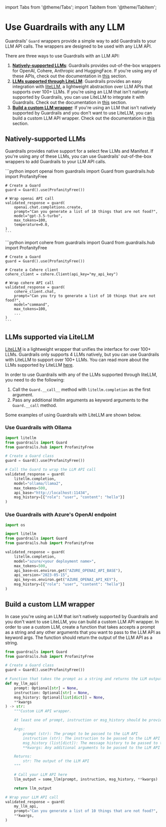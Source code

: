 import Tabs from '@theme/Tabs';
import TabItem from '@theme/TabItem';

# Use Guardrails with any LLM

Guardrails' `Guard` wrappers provide a simple way to add Guardrails to your LLM API calls. The wrappers are designed to be used with any LLM API.

There are three ways to use Guardrails with an LLM API:
1. [**Natively-supported LLMs**](#natively-supported-llms): Guardrails provides out-of-the-box wrappers for OpenAI, Cohere, Anthropic and HuggingFace. If you're using any of these APIs, check out the documentation in [this](#natively-supported-llms) section.
2. [**LLMs supported through LiteLLM**](#llms-supported-via-litellm): Guardrails provides an easy integration with [liteLLM](https://docs.litellm.ai/docs/), a lightweight abstraction over LLM APIs that supports over 100+ LLMs. If you're using an LLM that isn't natively supported by Guardrails, you can use LiteLLM to integrate it with Guardrails. Check out the documentation in [this](#llms-supported-via-litellm) section.
3. [**Build a custom LLM wrapper**](#build-a-custom-llm-wrapper): If you're using an LLM that isn't natively supported by Guardrails and you don't want to use LiteLLM, you can build a custom LLM API wrapper. Check out the documentation in [this](#build-a-custom-llm-wrapper) section.


## Natively-supported LLMs

Guardrails provides native support for a select few LLMs and Manifest. If you're using any of these LLMs, you can use Guardrails' out-of-the-box wrappers to add Guardrails to your LLM API calls.

<Tabs>
  <TabItem value="openai" label="OpenAI" default>
    ```python
    import openai
    from guardrails import Guard
    from guardrails.hub import ProfanityFree

    # Create a Guard
    guard = Guard().use(ProfanityFree())

    # Wrap openai API call
    validated_response = guard(
        openai.chat.completions.create,
        prompt="Can you generate a list of 10 things that are not food?",
        model="gpt-3.5-turbo",
        max_tokens=100,
        temperature=0.0,
    )
    ```
  </TabItem>
  <TabItem value="cohere" label="Cohere">
    ```python
    import cohere
    from guardrails import Guard
    from guardrails.hub import ProfanityFree

    # Create a Guard
    guard = Guard().use(ProfanityFree())

    # Create a Cohere client
    cohere_client = cohere.Client(api_key="my_api_key")

    # Wrap cohere API call
    validated_response = guard(
        cohere_client.chat,
        prompt="Can you try to generate a list of 10 things that are not food?",
        model="command",
        max_tokens=100,
        ...
    )
    ```
  </TabItem>
</Tabs>


## LLMs supported via LiteLLM

[LiteLLM](https://docs.litellm.ai/docs/) is a lightweight wrapper that unifies the interface for over 100+ LLMs. Guardrails only supports 4 LLMs natively, but you can use Guardrails with LiteLLM to support over 100+ LLMs. You can read more about the LLMs supported by LiteLLM [here](https://docs.litellm.ai/docs/providers).

In order to use Guardrails with any of the LLMs supported through liteLLM, you need to do the following:
1. Call the `Guard.__call__` method with `litellm.completion` as the first argument.
2. Pass any additional litellm arguments as keyword arguments to the `Guard.__call` method.

Some examples of using Guardrails with LiteLLM are shown below.

### Use Guardrails with Ollama

```python
import litellm
from guardrails import Guard
from guardrails.hub import ProfanityFree

# Create a Guard class
guard = Guard().use(ProfanityFree())

# Call the Guard to wrap the LLM API call
validated_response = guard(
    litellm.completion,
    model="ollama/llama2",
    max_tokens=500,
    api_base="http://localhost:11434",
    msg_history=[{"role": "user", "content": "hello"}]
)
```

### Use Guardrails with Azure's OpenAI endpoint

```python
import os

import litellm
from guardrails import Guard
from guardrails.hub import ProfanityFree

validated_response = guard(
    litellm.completion,
    model="azure/<your deployment name>",
    max_tokens=500,
    api_base=os.environ.get("AZURE_OPENAI_API_BASE"),
    api_version="2023-05-15",
    api_key=os.environ.get("AZURE_OPENAI_API_KEY"),
    msg_history=[{"role": "user", "content": "hello"}]
)
```

## Build a custom LLM wrapper

In case you're using an LLM that isn't natively supported by Guardrails and you don't want to use LiteLLM, you can build a custom LLM API wrapper. In order to use a custom LLM, create a function that takes accepts a prompt as a string and any other arguments that you want to pass to the LLM API as keyword args. The function should return the output of the LLM API as a string.

```python
from guardrails import Guard
from guardrails.hub import ProfanityFree

# Create a Guard class
guard = Guard().use(ProfanityFree())

# Function that takes the prompt as a string and returns the LLM output as string
def my_llm_api(
    prompt: Optional[str] = None,
    instruction: Optional[str] = None,
    msg_history: Optional[list[dict]] = None,
    **kwargs
) -> str:
    """Custom LLM API wrapper.

    At least one of prompt, instruction or msg_history should be provided.

    Args:
        prompt (str): The prompt to be passed to the LLM API
        instruction (str): The instruction to be passed to the LLM API
        msg_history (list[dict]): The message history to be passed to the LLM API
        **kwargs: Any additional arguments to be passed to the LLM API

    Returns:
        str: The output of the LLM API
    """

    # Call your LLM API here
    llm_output = some_llm(prompt, instruction, msg_history, **kwargs)

    return llm_output

# Wrap your LLM API call
validated_response = guard(
    my_llm_api,
    prompt="Can you generate a list of 10 things that are not food?",
    **kwargs,
)
```
